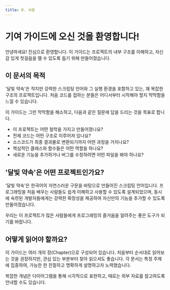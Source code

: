 ```yaml
---
title: 0. 서문
---
```


# 기여 가이드에 오신 것을 환영합니다!

안녕하세요! 진심으로 환영합니다. 이 가이드는 프로젝트의 내부 구조를 이해하고, 자신감 있게 첫걸음을 뗄 수 있도록 돕기 위해 만들어졌습니다.

## 이 문서의 목적

'달빛 약속'은 작지만 강력한 스크립팅 언어와 그 실행 환경을 포함하고 있는, 꽤 복잡한 구조의 프로젝트입니다. 처음 코드를 접하는 분들은 어디서부터 시작해야 할지 막막함을 느낄 수 있습니다.

이 가이드는 그런 막막함을 해소하고, 다음과 같은 질문에 답을 드리는 것을 목표로 합니다.

-   이 프로젝트는 어떤 철학을 가지고 만들어졌나요?
-   전체 코드는 어떤 구조로 이루어져 있나요?
-   소스코드가 최종 결과물로 변환되기까지 어떤 과정을 거치나요?
-   핵심적인 클래스와 함수들은 어떤 역할을 하나요?
-   새로운 기능을 추가하거나 버그를 수정하려면 어떤 파일을 봐야 하나요?

## '달빛 약속'은 어떤 프로젝트인가요?

'달빛 약속'은 한국어의 자연스러운 구문을 바탕으로 만들어진 스크립팅 언어입니다. 프로그래밍을 처음 배우는 사람들도 쉽게 이해하고 사용할 수 있도록 설계되었으며, 동시에 숙련된 개발자들에게는 강력한 확장성을 제공하여 자신만의 기능을 추가할 수 있도록 만들어졌습니다.

우리는 이 프로젝트가 많은 사람들에게 프로그래밍의 즐거움을 알려주는 좋은 도구가 되기를 바랍니다.

## 어떻게 읽어야 할까요?

이 가이드는 여러 개의 장(Chapter)으로 구성되어 있습니다. 처음부터 순서대로 읽어보는 것을 권장하지만, 관심 있는 부분부터 찾아 읽으셔도 좋습니다. 각 문서는 특정 주제에 집중하여, 가능한 한 친절하고 명확하게 설명하고자 노력했습니다.

복잡한 개념은 다이어그램을 통해 시각적으로 표현하고, 때로는 외부 자료를 참고하도록 안내할 수도 있습니다.

